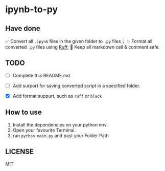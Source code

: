 # ipynb-to-py

## Have done
✅ Convert all `.ipynb` files in the given folder to `.py` files；
✨ Format all converted `.py` files using [Ruff](https://docs.astral.sh/ruff/);
📎 Keep all markdown cell & comment safe.


## TODO
- [ ]  Complete this README.md
- [ ]  Add surport for saving converted script in a specified folder.
- [x]  Add format suppurt, such as `ruff` or `black`


## How to use
1. Install the dependencies on your python env.
2. Open your favourite Terminal.
3. run `python main.py` and past your Folder Path


## LICENSE
MIT
